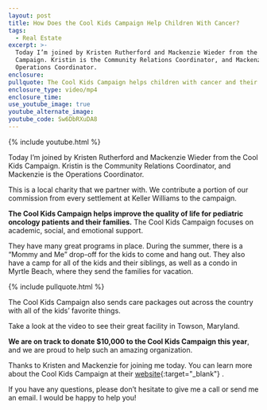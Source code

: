 ```yaml
---
layout: post
title: How Does the Cool Kids Campaign Help Children With Cancer?
tags:
  - Real Estate
excerpt: >-
  Today I’m joined by Kristen Rutherford and Mackenzie Wieder from the Cool Kids
  Campaign. Kristin is the Community Relations Coordinator, and Mackenzie is the
  Operations Coordinator.
enclosure:
pullquote: The Cool Kids Campaign helps children with cancer and their families.
enclosure_type: video/mp4
enclosure_time:
use_youtube_image: true
youtube_alternate_image:
youtube_code: Sw6DbRXuDA8
---
```



{% include youtube.html %}

Today I’m joined by Kristen Rutherford and Mackenzie Wieder from the Cool Kids Campaign. Kristin is the Community Relations Coordinator, and Mackenzie is the Operations Coordinator.

This is a local charity that we partner with. We contribute a portion of our commission from every settlement at Keller Williams to the campaign.

**The Cool Kids Campaign helps improve the quality of life for pediatric oncology patients and their families.** The Cool Kids Campaign focuses on academic, social, and emotional support.

They have many great programs in place. During the summer, there is a “Mommy and Me” drop-off for the kids to come and hang out. They also have a camp for all of the kids and their siblings, as well as a condo in Myrtle Beach, where they send the families for vacation.

{% include pullquote.html %}

The Cool Kids Campaign also sends care packages out across the country with all of the kids’ favorite things.

Take a look at the video to see their great facility in Towson, Maryland.

**We are on track to donate $10,000 to the Cool Kids Campaign this year**, and we are proud to help such an amazing organization.

Thanks to Kristen and Mackenzie for joining me today. You can learn more about the Cool Kids Campaign at their [website](http://www.coolkidscampaign.org/){:target="_blank"}
.

If you have any questions, please don’t hesitate to give me a call or send me an email. I would be happy to help you!